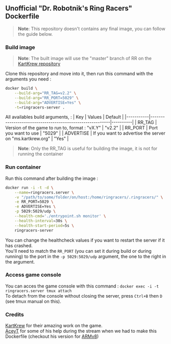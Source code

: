 Unofficial "Dr. Robotnik's Ring Racers" Dockerfile
---

> **Note**: This repository doesn't contains any final image, you can follow the guide below.

### Build image

> **Note**: The built image will use the "master" branch of RR on the [KartKrew repository](https://git.do.srb2.org/KartKrew/RingRacers)

Clone this repository and move into it, then run this command with the arguments you need :
```sh
docker build \
	--build-arg="RR_TAG=v2.2" \
	--build-arg="RR_PORT=5029" \
	--build-arg="ADVERTISE=Yes" \
	-t=ringracers-server .
```

All availables build arguments,  :
|  Key      |  Values                                                  |  Default |
|-----------|----------------------------------------------------------|----------|
| RR_TAG    | Version of the game to run to, format : "vX.Y"           | "v2.2"   |
| RR_PORT   | Port you want to use                                     | "5029"   |
| ADVERTISE | If you want to advertise the server on "ms.kartkrew.org" | "Yes"    |

> **Note**: Only the RR_TAG is useful for building the image, it is not for running the container

### Run container
Run this command after building the image :
```sh
docker run -i -t -d \
	--name=ringracers.server \
	-v "/path/to/some/folder/on/host:/home/ringracers/.ringracers/" \
	-e RR_PORT=5029 \
	-e ADVERTISE=Yes \
	-p 5029:5029/udp \
	--health-cmd='./entrypoint.sh monitor' \
	--health-interval=30s \
	--health-start-period=5s \
	ringracers-server
```

You can change the healthcheck values if you want to restart the server if it has crashed.  
You'll need to match the `RR_PORT` (you can set it during build or during running) to the port in the `-p 5029:5029/udp` argument, the one to the right in the argument.  

### Access game console
You can acces the game console with this command : `docker exec -i -t ringracers.server tmux attach`  
To detach from the console without closing the server, press `Ctrl+B` then `D` (see tmux manual on this).

### Credits
[KartKrew](https://www.kartkrew.org) for their amazing work on the game.  
[AceyT](https://github.com/AceyT) for some of his help during the stream when we had to make this Dockerfile (checkout his version for [ARMv8](https://github.com/AceyT/ringracers-dockerfile))  
